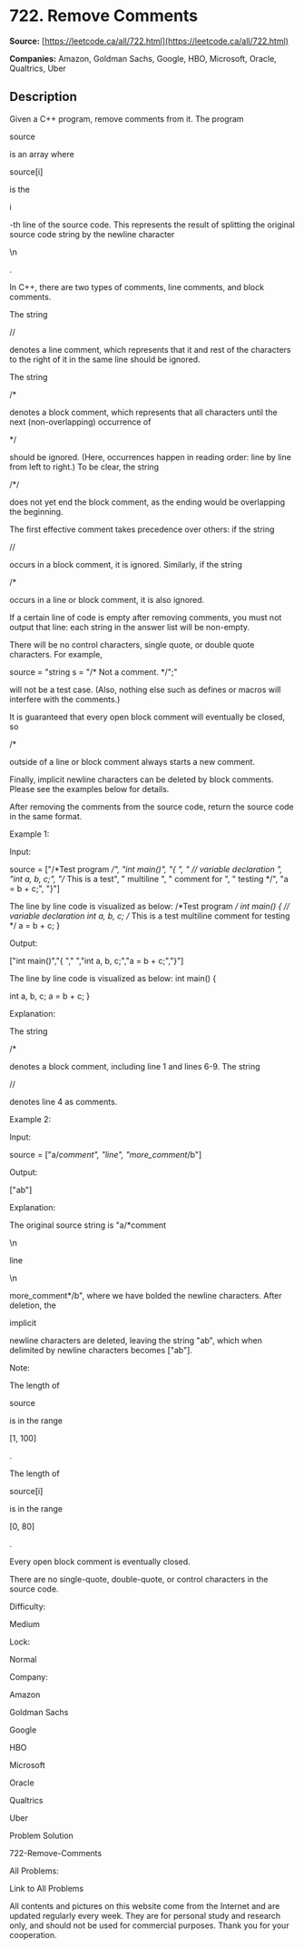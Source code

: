 # 722. Remove Comments

**Source:** [https://leetcode.ca/all/722.html](https://leetcode.ca/all/722.html)

**Companies:** Amazon, Goldman Sachs, Google, HBO, Microsoft, Oracle, Qualtrics, Uber

## Description

Given a C++ program, remove comments from it. The program

source

is an array
        where

source[i]

is the

i

-th line of the source code. This
        represents the result of splitting the original source code string by the newline character

\n

.

In C++, there are two types of comments, line comments, and block comments.

The string

//

denotes a line comment, which represents that it and rest of the
        characters to the right of it in the same line should be ignored.

The string

/*

denotes a block comment, which represents that all characters
        until the next (non-overlapping) occurrence of

*/

should be ignored. (Here,
        occurrences happen in reading order: line by line from left to right.) To be clear, the
        string

/*/

does not yet end the block comment, as the ending would be
        overlapping the beginning.

The first effective comment takes precedence over others: if the string

//

occurs in a block comment, it is ignored. Similarly, if the string

/*

occurs in
        a line or block comment, it is also ignored.

If a certain line of code is empty after removing comments, you must not output that line:
        each string in the answer list will be non-empty.

There will be no control characters, single quote, or double quote characters. For example,

source = "string s = "/* Not a comment. */";"

will not be a test case. (Also,
        nothing else such as defines or macros will interfere with the comments.)

It is guaranteed that every open block comment will eventually be closed, so

/*

outside of a line or block comment always starts a new comment.

Finally, implicit newline characters can be deleted by block comments. Please see the
        examples below for details.

After removing the comments from the source code, return the source code in the same
        format.

Example 1:

Input:

source = ["/*Test program */", "int main()", "{ ", "  // variable declaration ", "int a, b, c;", "/* This is a test", "   multiline  ", "   comment for ", "   testing */", "a = b + c;", "}"]

The line by line code is visualized as below:
/*Test program */
int main()
{
  // variable declaration
int a, b, c;
/* This is a test
   multiline
   comment for
   testing */
a = b + c;
}

Output:

["int main()","{ ","  ","int a, b, c;","a = b + c;","}"]

The line by line code is visualized as below:
int main()
{

int a, b, c;
a = b + c;
}

Explanation:

The string

/*

denotes a block comment, including line 1 and lines 6-9. The string

//

denotes line 4 as comments.

Example 2:

Input:

source = ["a/*comment", "line", "more_comment*/b"]

Output:

["ab"]

Explanation:

The original source string is "a/*comment

\n

line

\n

more_comment*/b", where we have bolded the newline characters.  After deletion, the

implicit

newline characters are deleted, leaving the string "ab", which when delimited by newline characters becomes ["ab"].

Note:

The length of

source

is in the range

[1, 100]

.

The length of

source[i]

is in the range

[0, 80]

.

Every open block comment is eventually closed.

There are no single-quote, double-quote, or control characters in the source code.

Difficulty:

Medium

Lock:

Normal

Company:

Amazon

Goldman Sachs

Google

HBO

Microsoft

Oracle

Qualtrics

Uber

Problem Solution

722-Remove-Comments

All Problems:

Link to All Problems

All contents and pictures on this website come from the Internet and are updated regularly every week. They are for personal study and research only, and should not be used for commercial purposes. Thank you for your cooperation.

